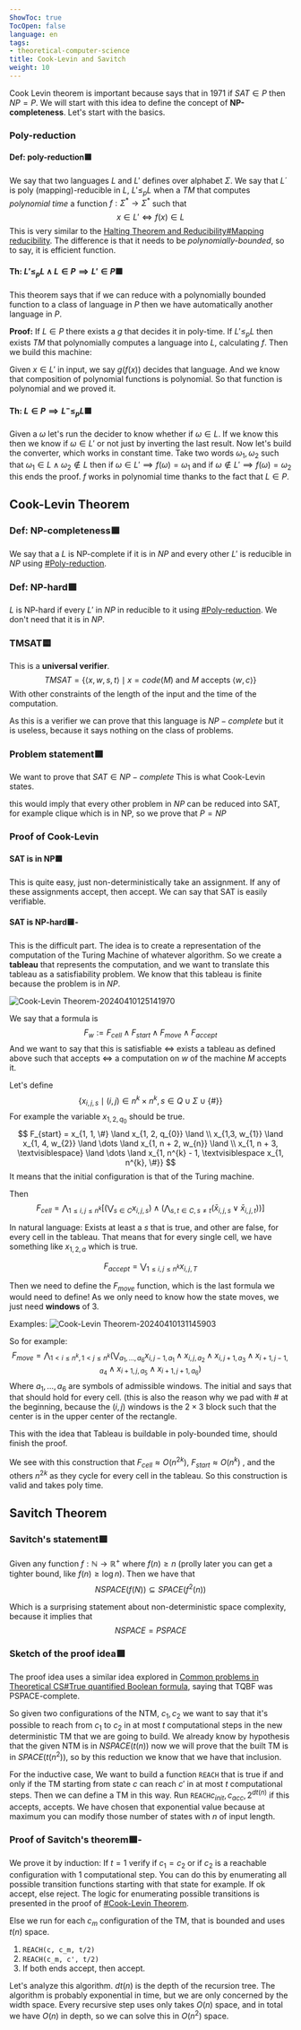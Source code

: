 ```yaml
---
ShowToc: true
TocOpen: false
language: en
tags:
- theoretical-computer-science
title: Cook-Levin and Savitch
weight: 10
---
```


Cook Levin theorem is important because says that in 1971 if $SAT \in P$ then $NP = P$. We will start with this idea to define the concept of **NP-completeness**. Let's start with the basics.

###  Poly-reduction

#### Def: poly-reduction🟩

We say that two languages $L$ and $L'$ defines over alphabet $\Sigma$. We say that $L´$ is poly (mapping)-reducible in $L$, $L' \leq_{p} L$ when a $TM$ that computes *polynomial time* a function $f: \Sigma^{*} \to \Sigma^{*}$  such that
$$
x \in L' \iff f(x) \in L
$$
This is very similar to the [Halting Theorem and Reducibility#Mapping reducibility](./halting-theorem-and-reducibility#mapping-reducibility).
The difference is that it needs to be *polynomially-bounded*, so to say, it is efficient function.

#### Th: $L' \leq_{p} L \land L \in P \implies L' \in P$🟩
This theorem says that if we can reduce with a polynomially bounded function to a class of language in $P$ then we have automatically another language in $P$.

**Proof:**
If $L \in P$ there exists a  $g$ that decides it in poly-time. If $L' \leq _p L$ then exists $TM$ that polynomially computes a language into $L$, calculating $f$. Then we build this machine:

Given $x \in L'$ in input, we say $g(f(x))$ decides that language. And we know that composition of polynomial functions is polynomial. So that function is polynomial and we proved it.


#### Th: $L \in P \implies L^{-} \leq_{p} L$🟩

Given a $\omega$ let's run the decider to know whether if $\omega \in L$. If we know this then we know if $\omega \in L'$ or not just by inverting the last result.
Now let's build the converter, which works in constant time. Take two words $\omega_{1}, \omega_{2}$ such that $\omega_{1} \in L \land \omega_{2} \not \in L$ then if $\omega \in L' \implies f(\omega) = \omega_{1}$ and if $\omega \not \in L' \implies f(\omega) = \omega_{2}$ this ends the proof.
$f$ works in polynomial time thanks to the fact that $L \in P$.

## Cook-Levin Theorem

### Def: NP-completeness🟩
We say that a $L$ is NP-complete if it is in $NP$ and every other $L'$ is reducible in $NP$ using [#Poly-reduction](#poly-reduction).

### Def: NP-hard🟩
$L$ is NP-hard if every $L'$ in $NP$ in reducible to it using [#Poly-reduction](#poly-reduction). We don't need that it is in $NP$.

### TMSAT🟨

This is a **universal verifier**.
$$
TMSAT = \left\{  \langle x, w, s,t \rangle  \mid x = code(M) \text{ and } M \text{ accepts } \langle w, c \rangle  \right\} 
$$
With other constraints of the length of the input and the time of the computation.

As this is a verifier we can prove that this language is $NP-complete$ but it is useless, because it says nothing on the class of problems.


### Problem statement🟩
We want to prove that $SAT \in NP-complete$ This is what Cook-Levin states.

this would imply that every other problem in $NP$ can be reduced into SAT, for example clique which is in NP, so we prove that $P = NP$


### Proof of Cook-Levin

#### SAT is in NP🟩
This is quite easy, just non-deterministically take an assignment. If any of these assignments accept, then accept.
We can say that SAT is easily verifiable.

#### SAT is NP-hard🟨-

This is the difficult part.
The idea is to create a representation of the computation of the Turing Machine of whatever algorithm. So we create a **tableau** that represents the computation, and we want to translate this tableau as a satisfiability problem. We know that this tableau is finite because the problem is in $NP$.

![Cook-Levin Theorem-20240410125141970](./static/images/cook-levin-theorem-20240410125141970.webp)

We say that a formula is
$$
F_{w} := F_{cell} \land F_{start} \land F_{move} \land F_{accept}
$$
And we want to say that this is satisfiable $\iff$ exists a tableau as defined above such that accepts $\iff$ a computation on $w$ of the machine $M$ accepts it.

Let's define
$$
\left\{ x _{i, j, s} \mid (i, j) \in n^{k} \times n^{k} ,s \in Q \cup \Sigma \cup \left\{ \# \right\}  \right\} 
$$
For example the variable $x_{1, 2, q_{0}}$ should be true.
$$
F_{start} = x_{1, 1, \#} \land x_{1, 2, q_{0}} \land \\
x_{1,3, w_{1}} \land x_{1, 4, w_{2}} \land \dots \land x_{1, n + 2, w_{n}} \land \\
x_{1, n + 3, \textvisiblespace} \land \dots \land x_{1, n^{k} - 1, \textvisiblespace x_{1, n^{k}, \#}}
$$
It means that the initial configuration is that of the Turing machine.

Then 
$$
F_{cell} = \bigwedge_{1 \leq i, j \leq n ^{k}} \left[ (\bigvee_{s \in C} x_{i, j , s}) \land (\bigwedge_{s, t \in C, s\neq t} (\bar{x}_{i, j, s} \lor \bar{x}_{i,j,t})) \right] 
$$

In natural language:
Exists at least a $s$ that is true, and other are false, for every cell in the tableau. That means that for every single cell, we have something like $x_{1, 2, a}$ which is true.


$$
F_{accept} = \bigvee_{1 \leq i, j \leq n^{k}} x_{i,j, T}
$$

Then we need to define the $F_{move}$ function, which is the last formula we would need to define!
As we only need to know how the state moves, we just need **windows** of 3.

Examples:
![Cook-Levin Theorem-20240410131145903](./static/images/cook-levin-theorem-20240410131145903.webp)

So for example:
$$
F_{move} = \bigwedge_{1 <i\leq n^{k}, 1 < j \leq n^{k}} \left( \bigvee_{a_{1},\dots, a_{6}} x_{i,j-1,a_{1}} \land x_{i,j, a_{2}} \land x_{i, j + 1, a_{3}} \land x_{i+1, j-1, a_{4}} \land x_{i+1, j , a_{5}} \land x_{i+1, j+ 1, a_{6}}\right) 
$$
Where $a_{1}, \dots, a_{6}$ are symbols of admissible windows.
The initial and says that that should hold for every cell. (this is also the reason why we pad with $\#$ at the beginning, because the $(i, j)$ windows is the $2\times{3}$  block such that the center is in the upper center of the rectangle.

This with the idea that Tableau is buildable in poly-bounded time, should finish the proof.

We see with this construction that
$F_{cell} \approx O(n^{2k})$, $F_{start} \approx O(n^{k})$ , and the others $n^{2k}$ as they cycle for every cell in the tableau. So this construction is valid and takes poly time.

## Savitch Theorem

### Savitch's statement🟩
Given any function $f : \mathbb{N} \to \mathbb{R}^{+}$ where $f(n) \geq n$ (prolly later you can get a tighter bound, like $f(n) \geq \log n$).
Then we have that
$$
NSPACE(f(N)) \subseteq SPACE(f^{2}(n))
$$

Which is a surprising statement about non-deterministic space complexity, because it implies that
$$
NSPACE = PSPACE
$$

### Sketch of the proof idea🟩
The proof idea uses a similar idea explored in [Common problems in Theoretical CS#True quantified Boolean formula](./common-problems-in-theoretical-cs#true-quantified-boolean-formula), saying that TQBF was PSPACE-complete.

So given two configurations of the NTM, $c_{1}, c_{2}$ we want to say that it's possible to reach from $c_{1}$ to $c_{2}$ in at most $t$ computational steps in the new deterministic TM that we are going to build.
We already know by hypothesis that the given NTM is in $NSPACE(t(n))$ now we will prove that the built TM is in $SPACE(t(n^{2}))$, so by this reduction we know that we have that inclusion.

For the inductive case, We want to build a function `REACH` that is true if and only if the TM starting from state $c$ can reach $c'$ in at most $t$ computational steps.
Then we can define a TM in this way.
Run `REACH`$c_{init}, c_{acc}, 2^{dt(n)}$ if this accepts, accepts. We have chosen that exponential value because at maximum you can modify those number of states with $n$ of input length.

### Proof of Savitch's theorem🟩-
We prove it by induction:
If $t=1$ verify if $c_{1} = c_{2}$ or if $c_{2}$ is a reachable configuration with $1$ computational step. You can do this by enumerating all possible transition functions starting with that state for example. If ok accept, else reject.
The logic for enumerating possible transitions is presented in the proof of [#Cook-Levin Theorem](#cook-levin-theorem).

Else we run for each $c_{m}$ configuration of the TM, that is bounded and uses $t(n)$ space.
1. `REACH(c, c_m, t/2)`
2. `REACH(c_m, c', t/2)`
3. If both ends accept, then accept.

Let's analyze this algorithm. $dt(n)$ is the depth of the recursion tree. The algorithm is probably exponential in time, but we are only concerned by the width space.
Every recursive step uses only takes $O(n)$ space, and in total we have $O(n)$ in depth, so we can solve this in $O(n^{2})$ space.
